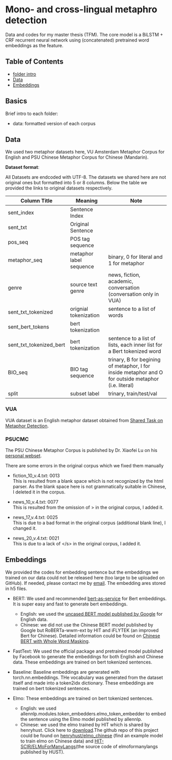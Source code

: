 # Mono- and cross-lingual metaphro detection

Data and codes for my master thesis (TFM). The core model is a BiLSTM + CRF recurrent neural network using (concatenated) pretrained word embeddings as the feature. 

## Table of Contents
- [folder intro](#basics)
- [Data](#data)
- [Embeddings](#embeddings)

## Basics
Brief intro to each folder:
- data: formatted version of each corpus

## Data
We used two metaphor datasets here, VU Amsterdam Metaphor Corpus for English and PSU Chinese Metaphor Corpus for Chinese (Mandarin). 

**Dataset format**:

All Datasets are endcoded with UTF-8. The datasets we shared here are not original ones but formatted into 5 or 8 columns. Below the table we provided the links to original datasets respectively. 

| Column Title            | Meaning                   | Note                                     |
| ------------            | -----------------------   | ---------------------------------------- |
| sent_index              | Sentence Index            |                                          |
| sent_txt                | Original Sentence         |                                          |
| pos_seq                 | POS tag sequence          |                                          |
| metaphor_seq            | metaphor label sequence   | binary, 0 for literal and 1 for metaphor |
| genre                   | source text genre         | news, fiction, academic, conversation (conversation only in VUA) |
| sent_txt_tokenized      | orignial tokenization     | sentence to a list of words              |
| sent_bert_tokens        | bert tokenization         |                                          |
| sent_txt_tokenized_bert | bert tokenization         | sentence to a list of lists, each inner list for a Bert tokenized word     |
| BIO_seq                 | BIO tag sequence          | trinary, B for begining of metaphor, I for inside metaphor and O for outside metaphor (i.e. literal) |
| split                   | subset label              | trinary, train/test/val                  |

### VUA
VUA dataset is an English metaphor dataset obtained from [Shared Task on Metaphor Detection](<https://github.com/EducationalTestingService/metaphor/tree/master/VUA-shared-task>). 

### PSUCMC
The PSU Chinese Metaphor Corpus is published by Dr. Xiaofei Lu on his [personal webset](<http://www.personal.psu.edu/xxl13/downloads/cmc.html>).

There are some errors in the original corpus which we fixed them manually

- fiction\_10\_v.4.txt: 0013  
This is resulted from a blank space which is not recognized by the html parser. As the blank space here is not grammatically suitable in Chinese, I deleted it in the corpus. 

- news\_10\_v.4.txt: 0077  
This is resulted from the omission of > in the original corpus, I added it.

- news\_17\_v.4.txt: 0025  
This is due to a bad format in the original corpus (additional blank line), I changed it.

- news\_20\_v.4.txt: 0021  
This is due to a lack of </s\> in the original corpus, I added it.


## Embeddings
We provided the codes for embedding sentence but the embeddings we trained on our data could not be released here (too large to be uploaded on GitHub). If needed, please contact me by [email](<mailto: h.r-rui@outlook.com>). The embedding ares stored in h5 files. 

- BERT: We used and recommended [bert-as-service](<https://github.com/hanxiao/bert-as-service>) for Bert embeddings. It is super easy and fast to generate bert embeddings. 
    - English: we used the [uncased BERT model published by Google](<https://storage.googleapis.com/bert_models/2018_10_18/uncased_L-12_H-768_A-12.zip>) for English data. 
    - Chinese: we did not use the Chinese BERT model published by Google but RoBERTa-wwm-ext by HIT and iFLYTEK (an improved Bert for Chinese). Detailed information could be found on [Chinese BERT with Whole Word Masking](https://github.com/ymcui/Chinese-BERT-wwm/blob/master/README_EN.md#chinese-bert-with-whole-word-masking).

- FastText: We used the official package and pretrained model published by Facebook to generate the embeddings for both English and Chinese data. These embeddings are trained on bert tokenized sentences. 

- Baseline: Baseline embeddings are generated with torch.nn.embeddings. THe vocabulary was generated from the dataset itself and made into a token2idx dictionary. These embeddings are trained on bert tokenized sentences. 

- Elmo: These embeddings are trained on bert tokenized sentences. 
    - English: we used allennlp.modules.token_embedders.elmo_token_embedder to embed the sentence using the Elmo model published by allennlp.
    - Chinese: we used the elmo trained by HIT which is shared by henryhust. Click here to [download](https://pan.baidu.com/s/1RNKnj6hgL-2orQ7f38CauA?errno=0&errmsg=Auth%20Login%20Sucess&&bduss=&ssnerror=0&traceid=).The github repo of this project could be found on [henryhust/elmo_chinese](https://github.com/henryhust/elmo_chinese) (find an example model to train elmo on Chinese data) and [HIT-SCIR/ELMoForManyLangs](https://github.com/HIT-SCIR/ELMoForManyLangs)(the source code of elmoformanylangs published by HUST). 

